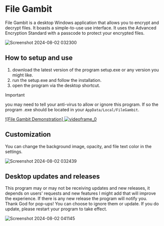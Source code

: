 # File Gambit

File Gambit is a desktop Windows application that allows you to encrypt and decrypt files. It boasts a simple-to-use use interface. It uses the Advanced Encryption Standard with a passcode to protect your encrypted files.

![Screenshot 2024-08-02 032300](https://github.com/user-attachments/assets/5ec59776-92b8-46fb-ac36-59689d2a2f2d)

## How to setup and use
1. download the latest version of the program setup.exe or any version you might like.
2. run the setup.exe and follow the installation.
3. open the program via the desktop shortcut.

> [!IMPORTANT]
> you may need to tell your anti-virus to allow or ignore this program. If so the program .exe should be located in your ```AppData/Local/FileGambit```.

[![File Gambit Demonstration] ![videoframe_0](https://github.com/user-attachments/assets/79bcff27-f81b-4dad-870f-103af6d949b6)
](https://www.youtube.com/watch?v=bgx4HhHvzI4)

## Customization
You can change the background image, opacity, and file text color in the settings.

![Screenshot 2024-08-02 032439](https://github.com/user-attachments/assets/e5561c1e-24c7-412e-ac6d-4c4a5db74de9)

## Desktop updates and releases
This program may or may not be receiving updates and new releases, it depends on users' requests and new features I might add that will improve the experience. If there is any new release the program will notify you. Thank God for pop-ups! You can choose to ignore them or update. If you do update, please restart your program to take effect.

![Screenshot 2024-08-02 041145](https://github.com/user-attachments/assets/a2269be4-1b0d-4b2e-b501-0ae8772b7ec9)
